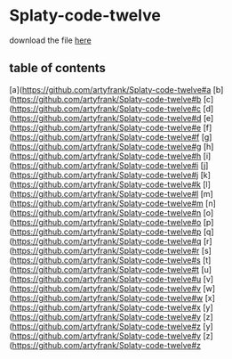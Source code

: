 # Splaty-code-twelve  
  
  download the file [here](https://github.com/artyfrank/Splaty-code-twelve/releases/new)  

## table of contents  
  [a](https://github.com/artyfrank/Splaty-code-twelve#a
  [b](https://github.com/artyfrank/Splaty-code-twelve#b
  [c](https://github.com/artyfrank/Splaty-code-twelve#c
  [d](https://github.com/artyfrank/Splaty-code-twelve#d
  [e](https://github.com/artyfrank/Splaty-code-twelve#e
  [f](https://github.com/artyfrank/Splaty-code-twelve#f
  [g](https://github.com/artyfrank/Splaty-code-twelve#g
  [h](https://github.com/artyfrank/Splaty-code-twelve#h
  [i](https://github.com/artyfrank/Splaty-code-twelve#i
  [j](https://github.com/artyfrank/Splaty-code-twelve#j
  [k](https://github.com/artyfrank/Splaty-code-twelve#k
  [l](https://github.com/artyfrank/Splaty-code-twelve#l
  [m](https://github.com/artyfrank/Splaty-code-twelve#m
  [n](https://github.com/artyfrank/Splaty-code-twelve#n
  [o](https://github.com/artyfrank/Splaty-code-twelve#o
  [p](https://github.com/artyfrank/Splaty-code-twelve#p
  [q](https://github.com/artyfrank/Splaty-code-twelve#q
  [r](https://github.com/artyfrank/Splaty-code-twelve#r
  [s](https://github.com/artyfrank/Splaty-code-twelve#s
  [t](https://github.com/artyfrank/Splaty-code-twelve#t
  [u](https://github.com/artyfrank/Splaty-code-twelve#u
  [v](https://github.com/artyfrank/Splaty-code-twelve#v
  [w](https://github.com/artyfrank/Splaty-code-twelve#w
  [x](https://github.com/artyfrank/Splaty-code-twelve#x
  [y](https://github.com/artyfrank/Splaty-code-twelve#y
  [z](https://github.com/artyfrank/Splaty-code-twelve#z
  [y](https://github.com/artyfrank/Splaty-code-twelve#y
  [z](https://github.com/artyfrank/Splaty-code-twelve#z
